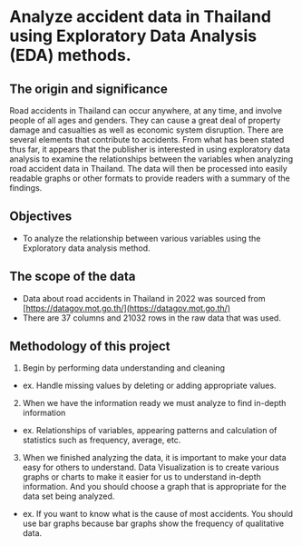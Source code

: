 # Analyze accident data in Thailand using Exploratory Data Analysis (EDA) methods.
## The origin and significance
Road accidents in Thailand can occur anywhere, at any time, and involve people of all ages and genders. They can cause a great deal of property damage and casualties as well as economic system disruption. There are several elements that contribute to accidents. From what has been stated thus far, it appears that the publisher is interested in using exploratory data analysis to examine the relationships between the variables when analyzing road accident data in Thailand. The data will then be processed into easily readable graphs or other formats to provide readers with a summary of the findings.
## Objectives
- To analyze the relationship between various variables using the Exploratory data analysis method.
## The scope of the data
- Data about road accidents in Thailand in 2022 was sourced from [https://datagov.mot.go.th/](https://datagov.mot.go.th/)
- There are 37 columns and 21032 rows in the raw data that was used.
## Methodology of this project
1. Begin by performing data understanding and cleaning
  - ex. Handle missing values ​​by deleting or adding appropriate values.
2. When we have the information ready we must analyze to find in-depth information
  - ex. Relationships of variables, appearing patterns and calculation of statistics such as frequency, average, etc.
3. When we finished analyzing the data, it is important to make your data easy for others to understand. Data Visualization is to create various graphs or charts to make it easier for us to understand in-depth information. And you should choose a graph that is appropriate for the data set being analyzed.
  - ex. If you want to know what is the cause of most accidents. You should use bar graphs because bar graphs show the frequency of qualitative data.
